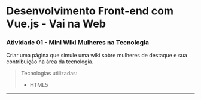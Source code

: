 # Desenvolvimento Front-end com Vue.js - Vai na Web

### Atividade 01 - Mini Wiki Mulheres na Tecnologia 

Criar uma página que simule uma wiki sobre mulheres de destaque e sua contribuição na área da tecnologia.

> Tecnologias utilizadas:
> * HTML5
---

